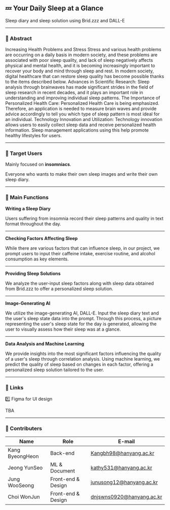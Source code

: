 ## 💤 Your Daily Sleep at a Glance
Sleep diary and sleep solution using Brid.zzz and DALL-E
*****


### 🌆 Abstract
Increasing Health Problems and Stress Stress and various health problems are occurring on a daily basis in modern society, and these problems are associated with poor sleep quality, and lack of sleep negatively affects physical and mental health, and it is becoming increasingly important to recover your body and mind through sleep and rest. In modern society, digital healthcare that can restore sleep quality has become possible thanks to the items described below. Advances in Scientific Research: Sleep analysis through brainwaves has made significant strides in the field of sleep research in recent decades, and it plays an important role in understanding and improving individual sleep patterns. The Importance of Personalized Health Care: Personalized Health Care is being emphasized. Therefore, an application is needed to measure brain waves and provide advice accordingly to tell you which type of sleep pattern is most ideal for an individual. Technology Innovation and Utilization: Technology innovation allows users to easily collect sleep data and receive personalized health information. Sleep management applications using this help promote healthy lifestyles for users.


*****
### 🌆 Target Users
Mainly focused on **insomniacs**.

Everyone who wants to make their own sleep images and write their own sleep diary.

*****
### 🌆 Main Functions
**Writing a Sleep Diary**

Users suffering from insomnia record their sleep patterns and quality in text format throughout the day.
***
**Checking Factors Affecting Sleep**

While there are various factors that can influence sleep, in our project, we prompt users to input their caffeine intake, exercise routine, and alcohol consumption as key elements.
***
**Providing Sleep Solutions**

We analyze the user-input sleep factors along with sleep data obtained from Brid.zzz to offer a personalized sleep solution.
***
**Image-Generating AI**

We utilize the image-generating AI, DALL-E.
Input the sleep diary text and the user's sleep state data into the prompt.
Through this process, a picture representing the user's sleep state for the day is generated, allowing the user to visually assess how their sleep was at a glance.
***
**Data Analysis and Machine Learning**

We provide insights into the most significant factors influencing the quality of a user's sleep through correlation analysis.
Using machine learning, we predict the quality of sleep based on changes in each factor, offering a personalized sleep solution tailored to the user.

*****
### 🌆 Links
1️⃣ Figma for UI design


TBA

*****
### 🌆 Contributers
|**Name**|**Role**|**E-mail**|
|---|---|---|
|Kang ByeongHeon|Back-end|Kangbh98@hanyang.ac.kr|
|Jeong YunSeo|ML & Document|kathy531@hanyang.ac.kr|
|Jung WooSeong|Front-end & Design|junusong12@hanyang.ac.kr|
|Choi WonJun|Front-end & Design|dnjswns0920@hanyang.ac.kr|

<!--
**choijungkang/choijungkang** is a ✨ _special_ ✨ repository because its `README.md` (this file) appears on your GitHub profile.

Here are some ideas to get you started:

- 🔭 I’m currently working on ...
- 🌱 I’m currently learning ...
- 👯 I’m looking to collaborate on ...
- 🤔 I’m looking for help with ...
- 💬 Ask me about ...
- 📫 How to reach me: ...
- 😄 Pronouns: ...
- ⚡ Fun fact: ...
-->
